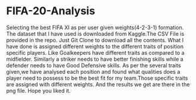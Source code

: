 # FIFA-20-Analysis
Selecting the best FIFA XI as per user given weights(4-2-3-1) formation.
The dataset that I have used is downloaded from Kaggle.The CSV File is provided in the repo.
Just Git Clone to download all the contents.
What I have done is assigned different weights to the different traits of position specific players.
Like Goalkeepers have different traits as compared to a midfielder.
Similarly a striker needs to have better finishing skills while a defender needs to have Good Defensive skills.
As per the several traits given,we have analysed each position and found what qualities does a player need to possess to be the best fit for my team.Those specific traits are assigned with different weights.
And the results we get are there in the png file.
Hope you liked it.

